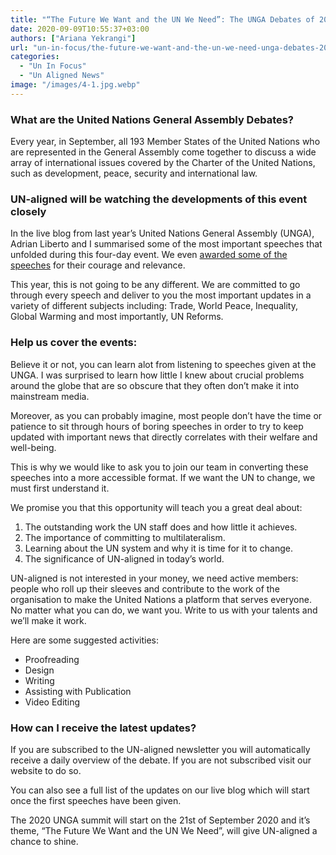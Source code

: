```yaml
---
title: "“The Future We Want and the UN We Need”: The UNGA Debates of 2020"
date: 2020-09-09T10:55:37+03:00
authors: ["Ariana Yekrangi"]
url: "un-in-focus/the-future-we-want-and-the-un-we-need-unga-debates-2020"
categories: 
  - "Un In Focus"
  - "Un Aligned News"
image: "/images/4-1.jpg.webp"
---
```


### **What are the United Nations General Assembly Debates?**

Every year, in September, all 193 Member States of the United Nations who are represented in the General Assembly come together to discuss a wide array of international issues covered by the Charter of the United Nations, such as development, peace, security and international law.

### **UN-aligned will be watching the developments of this event closely**

In the live blog from last year’s United Nations General Assembly (UNGA), Adrian Liberto and I summarised some of the most important speeches that unfolded during this four-day event. We even [awarded some of the speeches](https://un-aligned.org/united-nations-critic/an-assembly-that-is-stuck-in-time/) for their courage and relevance.

This year, this is not going to be any different. We are committed to go through every speech and deliver to you the most important updates in a variety of different subjects including: Trade, World Peace, Inequality, Global Warming and most importantly, UN Reforms.

### **Help us cover the events:**

Believe it or not, you can learn alot from listening to speeches given at the UNGA. I was surprised to learn how little I knew about crucial problems around the globe that are so obscure that they often don’t make it into mainstream media.

Moreover, as you can probably imagine, most people don’t have the time or patience to sit through hours of boring speeches in order to try to keep updated with important news that directly correlates with their welfare and well-being.

This is why we would like to ask you to join our team in converting these speeches into a more accessible format. If we want the UN to change, we must first understand it.

We promise you that this opportunity will teach you a great deal about:

1. The outstanding work the UN staff does and how little it achieves.
2. The importance of committing to multilateralism.
3. Learning about the UN system and why it is time for it to change.
4. The significance of UN-aligned in today’s world.

UN-aligned is not interested in your money, we need active members: people who roll up their sleeves and contribute to the work of the organisation to make the United Nations a platform that serves everyone. No matter what you can do, we want you. Write to us with your talents and we’ll make it work. 

Here are some suggested activities:

- Proofreading
- Design
- Writing
- Assisting with Publication
- Video Editing

### **How can I receive the latest updates?** 

If you are subscribed to the UN-aligned newsletter you will automatically receive a daily overview of the debate. If you are not subscribed visit our website to do so.

You can also see a full list of the updates on our live blog which will start once the first speeches have been given.

The 2020 UNGA summit will start on the 21st of September 2020 and it’s theme, “The Future We Want and the UN We Need”, will give UN-aligned a chance to shine.
